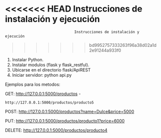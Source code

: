 <<<<<<< HEAD
            Instrucciones de instalación y ejecución
=======
                                    Instrucciones de instalación y ejecución
>>>>>>> bd9952757333263f96a38d02a1d2e91244a933f0

1. Instalar Python.
2. Instalar modulos (flask y flask_restful).
3. Ubicarse en el directorio flask/ApiREST
4. Iniciar servidor:  python api.py

Ejemplos para los metodos:

GET: http://127.0.0.1:5000/productos - 

    http://127.0.0.1:5000/productos/producto5

POST: http://127.0.0.1:5000/productos?name=Dulce&price=5000

PUT: http://127.0.0.1:5000/productos/producto1?price=6000

DELETE: http://127.0.0.1:5000/productos/producto4

